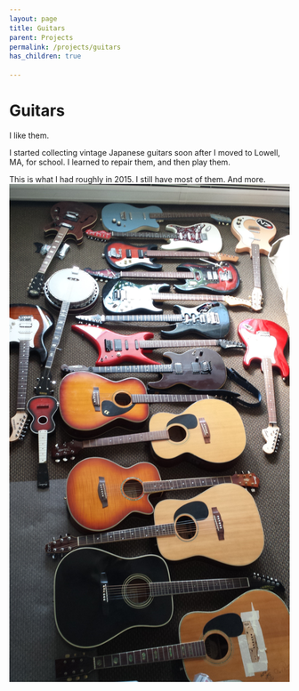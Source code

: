 ```yaml
---
layout: page
title: Guitars
parent: Projects
permalink: /projects/guitars
has_children: true

---
```


# Guitars

I like them.

I started collecting vintage Japanese guitars soon after I moved to Lowell, MA, for school.
I learned to repair them, and then play them.

This is what I had roughly in 2015. I still have most of them. And more.
![](/assets/img/guitars/guitar_spread.jpg)
